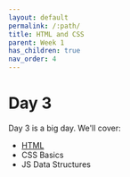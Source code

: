 ```yaml
---
layout: default
permalink: /:path/
title: HTML and CSS
parent: Week 1
has_children: true
nav_order: 4
---
```


# Day 3

Day 3 is a big day. We'll cover:

- [HTML](./html.md)
- CSS Basics
- JS Data Structures
